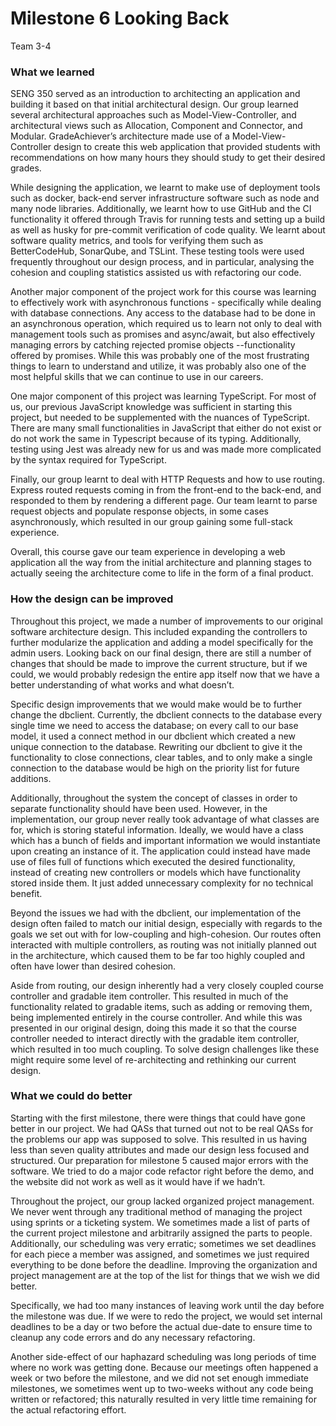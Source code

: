 # Milestone 6 Looking Back
Team 3-4
### What we learned
SENG 350 served as an introduction to architecting an application and building it based on that initial architectural design. Our group learned several architectural approaches such as Model-View-Controller, and architectural views such as Allocation, Component and Connector, and Modular. GradeAchiever’s architecture  made use of a Model-View-Controller design to create this  web application that provided students with recommendations on how many hours they should study to get their desired grades. 

While designing the application, we learnt to make use of deployment tools such as docker, back-end server infrastructure software such as node and many node libraries. Additionally, we learnt how to use GitHub and the CI functionality it offered through Travis for running tests and setting up a build as well as husky for pre-commit verification of code quality. We learnt about software quality metrics, and tools for verifying them such as BetterCodeHub, SonarQube, and TSLint. These testing tools were used frequently throughout our design process, and in particular, analysing the cohesion and coupling statistics assisted us with refactoring our code.

Another major component of the project work for this course was learning to effectively work with asynchronous functions - specifically while dealing with database connections. Any access to the database had to be done in an asynchronous operation, which required us to learn not only to deal with management tools such as promises and async/await, but also effectively managing errors by catching rejected promise objects --functionality offered by promises. While this was probably one of the most frustrating things to learn to understand and utilize, it was probably also one of the most helpful skills that we can continue to use in our careers.

One major component of this project was learning TypeScript. For most of us, our previous JavaScript knowledge was sufficient in starting this project, but needed to be supplemented with the nuances of TypeScript. There are many small functionalities in JavaScript that either do not exist or do not work the same in Typescript because of its typing. Additionally, testing using Jest was already new for us and was made more complicated by the syntax required for TypeScript.

Finally, our group learnt to deal with HTTP Requests and how to use routing. Express routed requests coming in from the front-end to the back-end, and responded to them by rendering a different page. Our team learnt to parse request objects and populate response objects, in some cases asynchronously, which resulted in our group gaining some full-stack experience.

Overall, this course gave our team experience in developing a web application all the way from the initial architecture and planning stages to actually seeing the architecture come to life in the form of a final product.
### How the design can be improved
Throughout this project, we made a number of improvements to our original software architecture design. This included expanding the controllers to further modularize the application and adding a model specifically for the admin users. Looking back on our final design, there are still a number of changes that should be made to improve the current structure, but if we could, we would probably redesign the entire app itself now that we have a better understanding of what works and what doesn’t.

Specific design improvements that we would make would be to further change the dbclient. Currently, the dbclient connects to the database every single time we need to access the database; on every call to our base model, it used a connect method in our dbclient which created a new unique connection to the database. Rewriting our dbclient to give it the functionality to close connections, clear tables, and to only make a single connection to the database would be high on the priority list for future additions. 

Additionally, throughout the system the concept of classes in order to separate functionality should have been used. However, in the implementation, our group never really took advantage of what classes are for, which is storing stateful information. Ideally, we would have a class which has a bunch of fields and important information we would instantiate upon creating an instance of it. The application could instead have made use of files full of functions which executed the desired functionality, instead of creating new controllers or models which have functionality stored inside them. It just added unnecessary complexity for no technical benefit.

Beyond the issues we had with the dbclient, our implementation of the design often failed to match our initial design, especially with regards to the goals we set out with for low-coupling and high-cohesion. Our routes often interacted with multiple controllers, as routing was not initially planned out in the architecture, which caused them to be far too highly coupled and often have lower than desired cohesion. 

Aside from routing, our design inherently had a very closely coupled course controller and gradable item controller. This resulted in much of the functionality related to gradable items, such as adding or removing them, being implemented entirely in the course controller. And while this was presented in our original design, doing this made it so that the course controller needed to interact directly with the gradable item controller, which resulted in too much coupling. To solve design challenges like these might require some level of re-architecting and rethinking our current design.
### What we could do better
Starting with the first milestone, there were things that could have gone better in our project. We had QASs that turned out not to be real QASs for the problems our app was supposed to solve. This resulted in us having less than seven quality attributes and made our design less focused and structured. Our preparation for milestone 5 caused major errors with the software. We tried to do a major code refactor right before the demo, and the website did not work as well as it would have if we hadn’t.

Throughout the project, our group lacked organized project management. We never went through any traditional method of managing the project using sprints or a ticketing system. We sometimes made a list of parts of the current project milestone and arbitrarily assigned the parts to people. Additionally, our scheduling was very erratic; sometimes we set deadlines for each piece a member was assigned, and sometimes we just required everything to be done before the deadline. Improving the organization and project management are at the top of the list for things that we wish we did better.

Specifically, we had too many instances of leaving work until the day before the milestone was due. If we were to redo the project, we would set internal deadlines to be a day or two before the actual due-date to ensure time to cleanup any code errors and do any necessary refactoring. 

Another side-effect of our haphazard scheduling was long periods of time where no work was getting done. Because our meetings often happened a week or two before the milestone, and we did not set enough immediate milestones, we sometimes went up to two-weeks without any code being written or refactored; this naturally resulted in very little time remaining for the actual refactoring effort. 

